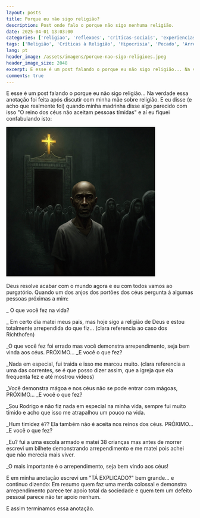 ```yaml
---
layout: posts
title: Porque eu não sigo religião?
description: Post onde falo o porque não sigo nenhuma religião.
date: 2025-04-01 13:03:00
categories: ['religiao', 'reflexoes', 'criticas-sociais', 'experiencias-pessoais']
tags: ['Religião', 'Críticas à Religião', 'Hipocrisia', 'Pecado', 'Arrependimento', 'Timidez', 'Justiça', 'Moralidade', 'Céu', 'Purgatório', 'Caso Richthofen', 'Violência Escolar']
lang: pt
header_image: /assets/imagens/porque-nao-sigo-religioes.jpeg
header_image_size: 2048
excerpt: E esse é um post falando o porque eu não sigo religião... Na verdade essa anotação foi feita apó...
comments: true
---
```


E esse é um post falando o porque eu não sigo religião... Na verdade essa anotação foi feita após discutir com minha mãe sobre religião. E eu disse (e acho que realmente foi) quando minha madrinha disse algo parecido com isso "O reino dos céus não aceitam pessoas tímidas" e aí eu fiquei confabulando isto:

<img loading='lazy' alt="Porquê não sigo religião??" src="/assets/imagens/porque-nao-sigo-religioes.jpeg" width="400" height="400">

Deus resolve acabar com o mundo agora e eu com todos vamos ao purgatório. Quando um dos anjos dos portões dos céus pergunta á algumas pessoas próximas a mim:

_ O que você fez na vida?

_ Em certo dia matei meus pais, mas hoje sigo a religião de Deus e estou totalmente arrependida do que fiz... (clara referencia ao caso dos Richthofen)

_O que você fez foi errado mas você demonstra arrependimento, seja bem vinda aos céus. PRÓXIMO...
_E você o que fez?

_Nada em especial, fui traida e isso me marcou muito. (clara referencia a uma das correntes, se é que posso dizer assim, que a igreja que ela frequenta fez e até mostrou vídeos)

_Você demonstra mágoa e nos céus não se pode entrar com mágoas, PRÓXIMO...
_E você o que fez?

_Sou Rodrigo e não fiz nada em especial na minha vida, sempre fui muito tímido e acho que isso me atrapalhou um pouco na vida.

_Hum timidez é?? Ela também não é aceita nos reinos dos céus. PRÓXIMO...
_E você o que fez?

_Eu? fui a uma escola armado e matei 38 crianças mas antes de morrer escrevi um bilhete demonstrando arrependimento e me matei pois achei que não merecia mais viver.

_O mais importante é o arrependimento, seja bem vindo aos céus!

E em minha anotação escrevi um "TÁ EXPLICADO?" bem grande... e continuo dizendo:
Em resumo quem faz uma merda colossal e demonstra arrependimento parece ter apoio total da sociedade e quem tem um defeito pessoal parece não ter apoio nenhum.

E assim terminamos essa anotação.